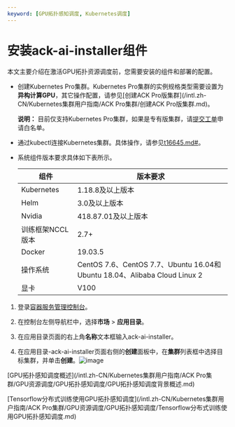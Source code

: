 ```yaml
---
keyword: [GPU拓扑感知调度, Kubernetes调度]
---
```


# 安装ack-ai-installer组件

本文主要介绍在激活GPU拓扑资源调度前，您需要安装的组件和部署的配置。

-   创建Kubernetes Pro集群。Kubernetes Pro集群的实例规格类型需要设置为**异构计算GPU**，其它操作配置，请参见[创建ACK Pro版集群](/intl.zh-CN/Kubernetes集群用户指南/ACK Pro集群/创建ACK Pro版集群.md)。

    **说明：** 目前仅支持Kubernetes Pro集群，如果是专有版集群，请[提交工单](https://icms.alibaba-inc.com/content/csk/d360da?l=1&m=7459&n=2252239)申请白名单。

-   通过kubectl连接Kubernetes集群。具体操作，请参见[t16645.md\#](/intl.zh-CN/Kubernetes集群用户指南/集群/连接集群/通过kubectl连接Kubernetes集群.md)。
-   系统组件版本要求具体如下表所示。

    |组件|版本要求|
    |--|----|
    |Kubernetes|1.18.8及以上版本|
    |Helm|3.0及以上版本|
    |Nvidia|418.87.01及以上版本|
    |训练框架NCCL版本|2.7+|
    |Docker|19.03.5|
    |操作系统|CentOS 7.6、CentOS 7.7、Ubuntu 16.04和Ubuntu 18.04、Alibaba Cloud Linux 2|
    |显卡|V100|


1.  登录[容器服务管理控制台](https://cs.console.aliyun.com)。

2.  在控制台左侧导航栏中，选择**市场** \> **应用目录**。

3.  在应用目录页面的右上角**名称**文本框输入ack-ai-installer。

4.  在应用目录-ack-ai-installer页面右侧的**创建**面板中，在**集群**列表框中选择目标集群，并单击**创建**。![image](https://static-aliyun-doc.oss-accelerate.aliyuncs.com/assets/img/zh-CN/8995975061/p183749.png)


[GPU拓扑感知调度概述](/intl.zh-CN/Kubernetes集群用户指南/ACK Pro集群/GPU资源调度/GPU拓扑感知调度/GPU拓扑感知调度背景概述.md)

[Tensorflow分布式训练使用GPU拓扑感知调度](/intl.zh-CN/Kubernetes集群用户指南/ACK Pro集群/GPU资源调度/GPU拓扑感知调度/Tensorflow分布式训练使用GPU拓扑感知调度.md)

